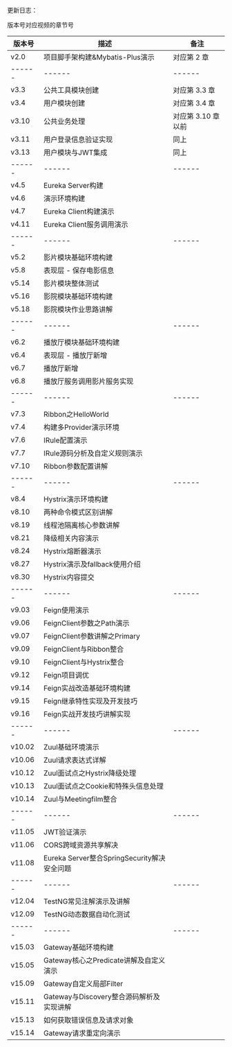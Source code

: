 更新日志：

版本号对应视频的章节号

| 版本号 | 描述 | 备注 |
| ------ | ------ | ------ |
| v2.0  | 项目脚手架构建&Mybatis-Plus演示 | 对应第 2 章 |
| ------ | ------ | ------ |
| v3.3  | 公共工具模块创建 | 对应第 3.3 章 |
| v3.4  | 用户模块创建 | 对应第 3.4 章 |
| v3.10 | 公共业务处理 | 对应第 3.10 章以前 |
| v3.11 | 用户登录信息验证实现 | 同上 |
| v3.13 | 用户模块与JWT集成 | 同上 |
| ------ | ------ | ------ |
| v4.5  | Eureka Server构建 |  |
| v4.6  | 演示环境构建 |  |
| v4.7  | Eureka Client构建演示 |  |
| v4.11  | Eureka Client服务调用演示 |  |
| ------ | ------ | ------ |
| v5.2  | 影片模块基础环境构建 |  |
| v5.8  | 表现层 - 保存电影信息 |  |
| v5.14 | 影片模块整体测试 |  |
| v5.16 | 影院模块基础环境构建 |  |
| v5.18 | 影院模块作业思路讲解 |  |
| ------ | ------ | ------ |
| v6.2  | 播放厅模块基础环境构建 |  |
| v6.4  | 表现层 - 播放厅新增 |  |
| v6.7  | 播放厅新增 |  |
| v6.8  | 播放厅服务调用影片服务实现 |  |
| ------ | ------ | ------ |
| v7.3  | Ribbon之HelloWorld |  |
| v7.4  | 构建多Provider演示环境 |  |
| v7.6  | IRule配置演示 |  |
| v7.7  | IRule源码分析及自定义规则演示 |  |
| v7.10  | Ribbon参数配置讲解 |  |
| ------ | ------ | ------ |
| v8.4  | Hystrix演示环境构建 |  |
| v8.10  | 两种命令模式区别讲解 |  |
| v8.19  | 线程池隔离核心参数讲解 |  |
| v8.21  | 降级相关内容演示 |  |
| v8.24  | Hystrix熔断器演示 |  |
| v8.27  | Hystrix演示及fallback使用介绍 |  |
| v8.30  | Hystrix内容提交 |  |
| ------ | ------ | ------ |
| v9.03  | Feign使用演示 |  |
| v9.06  | FeignClient参数之Path演示 |  |
| v9.07  | FeignClient参数讲解之Primary |  |
| v9.09  | FeignClient与Ribbon整合 |  |
| v9.10  | FeignClient与Hystrix整合 |  |
| v9.12  | Feign项目调优 |  |
| v9.14  | Feign实战改造基础环境构建 |  |
| v9.15  | Feign继承特性实现及开发技巧 |  |
| v9.16  | Feign实战开发技巧讲解实现 |  |
| ------ | ------ | ------ |
| v10.02  | Zuul基础环境演示 |  |
| v10.06  | Zuul请求表达式详解 |  |
| v10.12  | Zuul面试点之Hystrix降级处理 |  |
| v10.13  | Zuul面试点之Cookie和特殊头信息处理 |  |
| v10.14  | Zuul与Meetingfilm整合 |  |
| ------ | ------ | ------ |
| v11.05  | JWT验证演示 |  |
| v11.06  | CORS跨域资源共享解决 |  |
| v11.08  | Eureka Server整合SpringSecurity解决安全问题 |  |
| ------ | ------ | ------ |
| v12.04  | TestNG常见注解演示及讲解 |  |
| v12.09  | TestNG动态数据自动化测试 |  |
| ------ | ------ | ------ |
| v15.03  | Gateway基础环境构建 |  |
| v15.05  | Gateway核心之Predicate讲解及自定义演示 |  |
| v15.09  | Gateway自定义局部Filter |  |
| v15.11  | Gateway与Discovery整合源码解析及实现讲解 |  |
| v15.13  | 如何获取错误信息及请求对象 |  |
| v15.14  | Gateway请求重定向演示 |  |